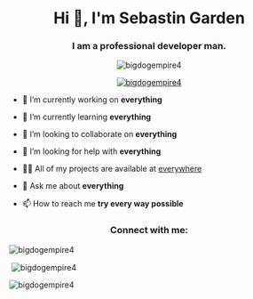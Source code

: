 <h1 align="center">Hi 👋, I'm Sebastin Garden</h1>
<h3 align="center">I am a professional developer man.</h3>

<p align="center"> <img src="https://komarev.com/ghpvc/?username=bigdogempire4&label=Profile%20views&color=0e75b6&style=flat" alt="bigdogempire4" /> </p>

<p align="center"> <a href="https://github.com/ryo-ma/github-profile-trophy"><img src="https://github-profile-trophy.vercel.app/?username=bigdogempire4" alt="bigdogempire4" /></a> </p>

- 🔭 I’m currently working on **everything**

- 🌱 I’m currently learning **everything**

- 👯 I’m looking to collaborate on **everything**

- 🤝 I’m looking for help with **everything**

- 👨‍💻 All of my projects are available at [everywhere](everywhere)

- 💬 Ask me about **everything**

- 📫 How to reach me **try every way possible**

<h3 align="center">Connect with me:</h3>
<p align="center">
</p>

<p><img align="center" src="https://github-readme-stats.vercel.app/api/top-langs?username=bigdogempire4&show_icons=true&locale=en&layout=compact&theme=dark&hide_border=true&show&text-color=4c4e76" alt="bigdogempire4" /></p>

<p>&nbsp;<img align="center" src="https://github-readme-stats.vercel.app/api?username=bigdogempire4&show_icons=true&locale=en&theme=dark&hide_border=true&show" alt="bigdogempire4" /></p>

<p><img align="center" src="https://github-readme-streak-stats.herokuapp.com/?user=bigdogempire4&&theme=dark&hide_border=true&show" alt="bigdogempire4" /></p>
